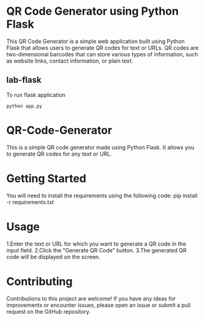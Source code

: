 # QR Code Generator using Python Flask
This QR Code Generator is a simple web application built using Python Flask that allows users to generate QR codes for text or URLs. QR codes are two-dimensional barcodes that can store various types of information, such as website links, contact information, or plain text.

## lab-flask

<!-- ![image](https://user-images.githubusercontent.com/115451707/196919992-edcfea8b-e3f6-4f35-9398-43be66b5622d.png) -->


To run flask application 

```
python app.py
```

# QR-Code-Generator

This is a simple QR code generator made using Python Flask. It allows you to generate QR codes for any text or URL.

# Getting Started
You will need to install the requirements using the following code:
pip install -r requirements.txt

# Usage
1.Enter the text or URL for which you want to generate a QR code in the input field.
2.Click the "Generate QR Code" button.
3.The generated QR code will be displayed on the screen.

# Contributing
Contributions to this project are welcome! If you have any ideas for improvements or encounter issues, please open an issue or submit a pull request on the GitHub repository.

